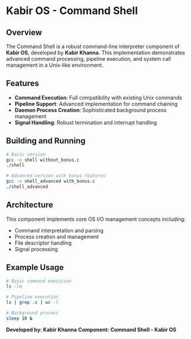 # Kabir OS - Command Shell

## Overview

The Command Shell is a robust command-line interpreter component of **Kabir OS**, developed by **Kabir Khanna**. This implementation demonstrates advanced command processing, pipeline execution, and system call management in a Unix-like environment.

## Features

- **Command Execution**: Full compatibility with existing Unix commands
- **Pipeline Support**: Advanced implementation for command chaining
- **Daemon Process Creation**: Sophisticated background process management
- **Signal Handling**: Robust termination and interrupt handling

## Building and Running

```bash
# Basic version
gcc -o shell without_bonus.c
./shell

# Advanced version with bonus features
gcc -o shell_advanced with_bonus.c
./shell_advanced
```

## Architecture

This component implements core OS I/O management concepts including:
- Command interpretation and parsing
- Process creation and management
- File descriptor handling
- Signal processing

## Example Usage

```bash
# Basic command execution
ls -la

# Pipeline execution
ls | grep .c | wc -l

# Background process
sleep 10 &
```

**Developed by: Kabir Khanna**
**Component: Command Shell - Kabir OS**